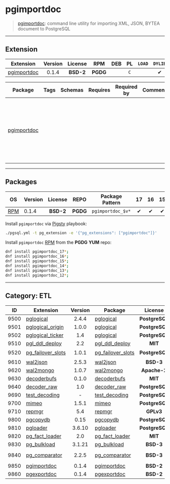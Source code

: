 # pgimportdoc


> [pgimportdoc](/https://github.com/okbob/pgimportdoc): command line utility for importing XML, JSON, BYTEA document to PostgreSQL


-------

## Extension


| Extension | Version | License | RPM | DEB | PL | `LOAD` | `DYLIB` | `DDL` | `TRUST` | `RELOC` |
|-----------|:-------:|:-------:|:---:|:---:|:--:|:------:|:-------:|:-----:|:-------:|:-------:|
| [pgimportdoc](https://github.com/okbob/pgimportdoc) | 0.1.4 | **<span class="tcblue">BSD-2</span>** | **<span class="tccyan">PGDG</span>** |  | `C` |  | <span class="tcblue">✔</span> | <span class="tcwarn">✘</span> | <span class="tcwarn">✘</span> |  |



| Package | Tags | Schemas | Requires | Required by | Comment | Description |
|---------|------|---------|----------|-------------|:-------:|-------------|
| [pgimportdoc](/pgimportdoc) |  |  |  |  |  | command line utility for importing XML, JSON, BYTEA document to PostgreSQL |





-----------


## Packages


| OS | Version | License | REPO | Package Pattern | 17 | 16 | 15 | 14 | 13 | 12 | Dependency |
|:--:|---------|:-------:|:----:|-----------------|:--:|:--:|:--:|:--:|:--:|:--:|------------|
| [RPM](/rpm) | 0.1.4 | **<span class="tcblue">BSD-2</span>** | **<span class="tccyan">PGDG</span>** | `pgimportdoc_$v*` | <span class="tcblue">✔</span> | <span class="tcblue">✔</span> | <span class="tcblue">✔</span> | <span class="tcblue">✔</span> | <span class="tcblue">✔</span> | <span class="tcblue">✔</span> |  |



Install `pgimportdoc` via [Pigsty](https://pigsty.cc/docs/pgext/usage/install/) playbook:

```bash
./pgsql.yml -t pg_extension -e '{"pg_extensions": ["pgimportdoc"]}'
```


Install `pgimportdoc` [RPM](/rpm) from the **<span class="tccyan">PGDG</span>** **YUM** repo:

```bash
dnf install pgimportdoc_17*;
dnf install pgimportdoc_16*;
dnf install pgimportdoc_15*;
dnf install pgimportdoc_14*;
dnf install pgimportdoc_13*;
dnf install pgimportdoc_12*;
```


-----------


## Category: ETL


| ID | Extension | Version | Package | License | RPM | DEB | PL | Tags | Schemas | Requires | `LOAD` | `DYLIB` | `DDL` | `TRUST` | `RELOC` |
|:--:|-----------|:-------:|---------|:-------:|:---:|:---:|:--:|------|---------|----------|:------:|:-------:|:-----:|:-------:|:-------:|
| 9500 | [pglogical](/pglogical) | 2.4.4 | [pglogical](/pglogical) | **<span class="tcblue">PostgreSQL</span>** | **<span class="tccyan">PGDG</span>** | **<span class="tccyan">PGDG</span>** |  |  | `pglogical` |  |  | <span class="tcblue">✔</span> | <span class="tcblue">✔</span> | <span class="tcwarn">✘</span> | <span class="tcwarn">✘</span> |
| 9501 | [pglogical_origin](/pglogical_origin) | 1.0.0 | [pglogical](/pglogical_origin) | **<span class="tcblue">PostgreSQL</span>** | **<span class="tccyan">PGDG</span>** | **<span class="tccyan">PGDG</span>** |  |  | `pglogical_origin` |  |  | <span class="tcblue">✔</span> | <span class="tcblue">✔</span> | <span class="tcwarn">✘</span> | <span class="tcwarn">✘</span> |
| 9502 | [pglogical_ticker](/pglogical_ticker) | 1.4 | [pglogical](/pglogical_ticker) | **<span class="tcblue">PostgreSQL</span>** |  | **<span class="tccyan">PGDG</span>** |  |  | `pglogical_ticker` | [`pglogical`](pglogical) |  | <span class="tcblue">✔</span> | <span class="tcblue">✔</span> | <span class="tcwarn">✘</span> | <span class="tcwarn">✘</span> |
| 9510 | [pgl_ddl_deploy](/pgl_ddl_deploy) | 2.2 | [pgl_ddl_deploy](/pgl_ddl_deploy) | **<span class="tcblue">MIT</span>** | **<span class="tccyan">PGDG</span>** | **<span class="tccyan">PGDG</span>** |  |  | `pgl_ddl_deploy` | [`pglogical`](pglogical) |  | <span class="tcblue">✔</span> | <span class="tcblue">✔</span> | <span class="tcwarn">✘</span> |  |
| 9520 | [pg_failover_slots](/pg_failover_slots) | 1.0.1 | [pg_failover_slots](/pg_failover_slots) | **<span class="tcblue">PostgreSQL</span>** | **<span class="tcwarn">PIGSTY</span>** | **<span class="tcwarn">PIGSTY</span>** | `C` | `nil-lic` |  |  | <span class="tcred">❗</span> | <span class="tcblue">✔</span> | <span class="tcblue">✔</span> |  | <span class="tcblue">✔</span> |
| 9610 | [wal2json](/wal2json) | 2.5.3 | [wal2json](/wal2json) | **<span class="tcblue">BSD-3</span>** | **<span class="tccyan">PGDG</span>** | **<span class="tccyan">PGDG</span>** | `C` |  |  |  |  | <span class="tcblue">✔</span> | <span class="tcwarn">✘</span> | <span class="tcwarn">✘</span> |  |
| 9620 | [wal2mongo](/wal2mongo) | 1.0.7 | [wal2mongo](/wal2mongo) | **<span class="tccyan">Apache-2</span>** | **<span class="tcwarn">PIGSTY</span>** | **<span class="tcwarn">PIGSTY</span>** | `C` |  |  |  |  | <span class="tcblue">✔</span> | <span class="tcwarn">✘</span> | <span class="tcwarn">✘</span> |  |
| 9630 | [decoderbufs](/decoderbufs) | 0.1.0 | [decoderbufs](/decoderbufs) | **<span class="tcblue">MIT</span>** | **<span class="tccyan">PGDG</span>** | **<span class="tccyan">PGDG</span>** | `C` |  |  |  |  | <span class="tcblue">✔</span> | <span class="tcwarn">✘</span> | <span class="tcwarn">✘</span> |  |
| 9640 | [decoder_raw](/decoder_raw) | 1.0 | [decoder_raw](/decoder_raw) | **<span class="tcblue">PostgreSQL</span>** | **<span class="tcwarn">PIGSTY</span>** | **<span class="tcwarn">PIGSTY</span>** | `C` |  |  |  |  | <span class="tcblue">✔</span> | <span class="tcwarn">✘</span> |  | <span class="tcwarn">✘</span> |
| 9690 | [test_decoding](/test_decoding) | - | [test_decoding](/test_decoding) | **<span class="tcblue">PostgreSQL</span>** | **<span class="tcblue">CONTRIB</span>** | **<span class="tcblue">CONTRIB</span>** | `C` |  |  |  |  | <span class="tcblue">✔</span> | <span class="tcwarn">✘</span> | <span class="tcwarn">✘</span> |  |
| 9700 | [mimeo](/mimeo) | 1.5.1 | [mimeo](/mimeo) | **<span class="tcblue">PostgreSQL</span>** | **<span class="tcwarn">PIGSTY</span>** | **<span class="tccyan">PGDG</span>** | `SQL` |  |  | [`dblink`](dblink) |  | <span class="tcwarn">✘</span> | <span class="tcblue">✔</span> | <span class="tcwarn">✘</span> | <span class="tcwarn">✘</span> |
| 9710 | [repmgr](/repmgr) | 5.4 | [repmgr](/repmgr) | **<span class="tcwarn">GPLv3</span>** | **<span class="tccyan">PGDG</span>** | **<span class="tccyan">PGDG</span>** |  | `not-used` |  |  |  | <span class="tcblue">✔</span> | <span class="tcblue">✔</span> | <span class="tcwarn">✘</span> |  |
| 9800 | [pgcopydb](/pgcopydb) | 0.15 | [pgcopydb](/pgcopydb) | **<span class="tcblue">PostgreSQL</span>** | **<span class="tccyan">PGDG</span>** | **<span class="tcwarn">PIGSTY</span>** | `C` |  |  |  |  | <span class="tcwarn">✘</span> | <span class="tcwarn">✘</span> | <span class="tcwarn">✘</span> |  |
| 9810 | [pgloader](/pgloader) | 3.6.10 | [pgloader](/pgloader) | **<span class="tcblue">PostgreSQL</span>** | **<span class="tccyan">PGDG</span>** | **<span class="tccyan">PGDG</span>** | `Lisp` |  |  |  |  | <span class="tcwarn">✘</span> | <span class="tcwarn">✘</span> | <span class="tcwarn">✘</span> |  |
| 9820 | [pg_fact_loader](/pg_fact_loader) | 2.0 | [pg_fact_loader](/pg_fact_loader) | **<span class="tcblue">MIT</span>** | **<span class="tccyan">PGDG</span>** | **<span class="tccyan">PGDG</span>** |  |  | `fact_loader` |  |  | <span class="tcblue">✔</span> | <span class="tcblue">✔</span> | <span class="tcwarn">✘</span> |  |
| 9830 | [pg_bulkload](/pg_bulkload) | 3.1.21 | [pg_bulkload](/pg_bulkload) | **<span class="tcblue">BSD-3</span>** | **<span class="tccyan">PGDG</span>** | **<span class="tcwarn">PIGSTY</span>** |  |  |  |  |  | <span class="tcblue">✔</span> | <span class="tcblue">✔</span> | <span class="tcwarn">✘</span> | <span class="tcwarn">✘</span> |
| 9840 | [pg_comparator](/pg_comparator) | 2.2.5 | [pg_comparator](/pg_comparator) | **<span class="tcblue">BSD-3</span>** | **<span class="tccyan">PGDG</span>** |  | `C` | `bin`, `archived` |  |  |  | <span class="tcblue">✔</span> | <span class="tcwarn">✘</span> | <span class="tcwarn">✘</span> |  |
| 9850 | [pgimportdoc](/pgimportdoc) | 0.1.4 | [pgimportdoc](/pgimportdoc) | **<span class="tcblue">BSD-2</span>** | **<span class="tccyan">PGDG</span>** |  | `C` |  |  |  |  | <span class="tcblue">✔</span> | <span class="tcwarn">✘</span> | <span class="tcwarn">✘</span> |  |
| 9860 | [pgexportdoc](/pgexportdoc) | 0.1.4 | [pgexportdoc](/pgexportdoc) | **<span class="tcblue">BSD-2</span>** | **<span class="tccyan">PGDG</span>** |  | `C` |  |  |  |  | <span class="tcblue">✔</span> | <span class="tcwarn">✘</span> | <span class="tcwarn">✘</span> |  |



